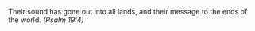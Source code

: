 Their sound has gone out into all lands, and their message to the ends of the world. _(Psalm 19:4)_
